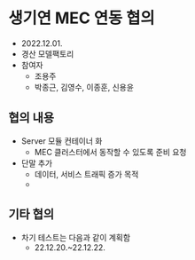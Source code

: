 # 생기연 MEC 연동 협의
- 2022.12.01.
- 경산 모델팩토리
- 참여자
  - 조용주
  - 박종근, 김영수, 이종훈, 신용윤

## 협의 내용
- Server 모듈 컨테이너 화
  - MEC 클러스터에서 동작할 수 있도록 준비 요청
- 단말 추가
  - 데이터, 서비스 트래픽 증가 목적
  - 

## 기타 협의
- 차기 테스트는 다음과 같이 계획함
  - 22.12.20.~22.12.22.
